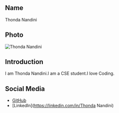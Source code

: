 ## Name
Thonda Nandini

## Photo
![Thonda Nandini](https://link-to-your-photo.jpg)

## Introduction
I am Thonda Nandini.I am a CSE student.I love Coding.

## Social Media
- [GitHub](https://github.com/nandinithonda)
- [LinkedIn](https://linkedin.com/in/Thonda Nandini)
